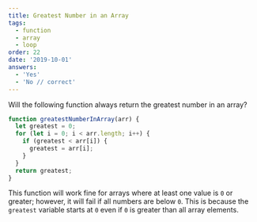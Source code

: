 ```yaml
---
title: Greatest Number in an Array
tags:
  - function
  - array
  - loop
order: 22
date: '2019-10-01'
answers:
  - 'Yes'
  - 'No // correct'
---
```


Will the following function always return the greatest number in an array?

```javascript
function greatestNumberInArray(arr) {
  let greatest = 0;
  for (let i = 0; i < arr.length; i++) {
    if (greatest < arr[i]) {
      greatest = arr[i];
    }
  }
  return greatest;
}
```

<!-- explanation -->

This function will work fine for arrays where at least one value is `0` or greater; however, it will fail if all numbers are below `0`. This is because the `greatest` variable starts at `0` even if `0` is greater than all array elements.
